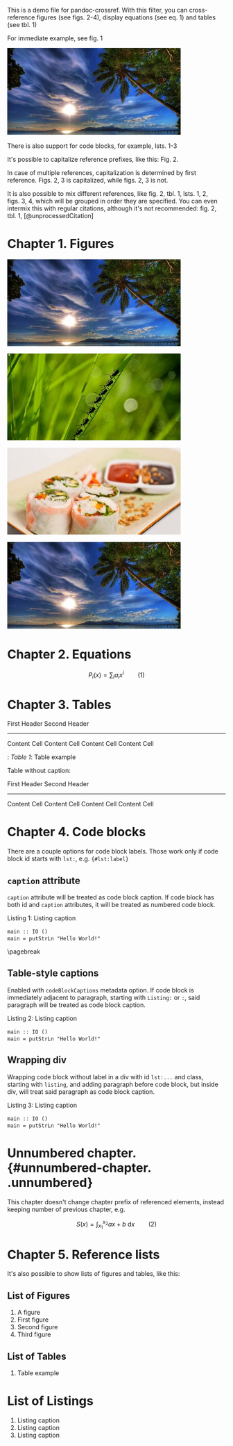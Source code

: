 This is a demo file for pandoc-crossref. With this filter, you can
cross-reference figures (see figs. 2-4), display equations (see eq. 1)
and tables (see tbl. 1)

For immediate example, see fig. 1

![Figure \# 1: A figure](img1.jpg)

There is also support for code blocks, for example, lsts. 1-3

It's possible to capitalize reference prefixes, like this: Fig. 2.

In case of multiple references, capitalization is determined by first
reference. Figs. 2, 3 is capitalized, while figs. 2, 3 is not.

It is also possible to mix different references, like fig. 2, tbl. 1,
lsts. 1, 2, figs. 3, 4, which will be grouped in order they are
specified. You can even intermix this with regular citations, although
it's not recommended: fig. 2, tbl. 1, [@unprocessedCitation]

Chapter 1. Figures
==================

![Figure \# 2: First figure](img1.jpg)

![Figure \# 3: Second figure](img2.jpg)

![Figure \# 4: Third figure](img3.jpg)

![Unlabelled image](img1.jpg)

Chapter 2. Equations
====================

$$ P_i(x) = \sum_i a_i x^i \qquad(1)$$

Chapter 3. Tables
=================

  First Header   Second Header
  -------------- ---------------
  Content Cell   Content Cell
  Content Cell   Content Cell

  : *Table 1*: Table example

Table without caption:

  First Header   Second Header
  -------------- ---------------
  Content Cell   Content Cell
  Content Cell   Content Cell

Chapter 4. Code blocks
======================

There are a couple options for code block labels. Those work only if
code block id starts with `lst:`, e.g. `{#lst:label}`

`caption` attribute
-------------------

`caption` attribute will be treated as code block caption. If code block
has both id and `caption` attributes, it will be treated as numbered
code block.

<div id="lst:captionAttr" class="listing haskell">

Listing 1: Listing caption

``` {.haskell}
main :: IO ()
main = putStrLn "Hello World!"
```

</div>

\pagebreak

Table-style captions
--------------------

Enabled with `codeBlockCaptions` metadata option. If code block is
immediately adjacent to paragraph, starting with `Listing:` or `:`, said
paragraph will be treated as code block caption.

<div id="lst:tableCaption" class="listing haskell">

Listing 2: Listing caption

``` {.haskell}
main :: IO ()
main = putStrLn "Hello World!"
```

</div>

Wrapping div
------------

Wrapping code block without label in a div with id `lst:...` and class,
starting with `listing`, and adding paragraph before code block, but
inside div, will treat said paragraph as code block caption.

<div id="lst:wrappingDiv" class="listing haskell">

Listing 3: Listing caption

``` {.haskell}
main :: IO ()
main = putStrLn "Hello World!"
```

</div>

Unnumbered chapter. {#unnumbered-chapter. .unnumbered}
===================

This chapter doesn't change chapter prefix of referenced elements,
instead keeping number of previous chapter, e.g.

$$ S(x) = \int_{x_1}^{x_2} a x+b \  \mathrm{d}x \qquad(2)$$

Chapter 5. Reference lists
==========================

It's also possible to show lists of figures and tables, like this:

List of Figures
---------------

1.  A figure
2.  First figure
3.  Second figure
4.  Third figure

List of Tables
--------------

1.  Table example

List of Listings
================

1.  Listing caption
2.  Listing caption
3.  Listing caption


